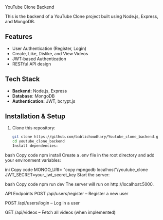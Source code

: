 YouTube Clone Backend

This is the backend of a YouTube Clone project built using Node.js, Express, and MongoDB.

## Features

- User Authentication (Register, Login)
- Create, Like, Dislike, and View Videos
- JWT-based Authentication
- RESTful API design

## Tech Stack

- **Backend:** Node.js, Express
- **Database:** MongoDB
- **Authentication:** JWT, bcrypt.js

## Installation & Setup

1. Clone this repository:
   ```bash
   git clone https://github.com/bablichoudhary/Youtube_clone_backend.git
   cd youtube_clone_backend
   Install dependencies:
   ```

bash
Copy code
npm install
Create a .env file in the root directory and add your environment variables:

ini
Copy code
MONGO_URI= "copy mpngodb localhost"/youtube_clone
JWT_SECRET=your_jwt_secret_key
Start the server:

bash
Copy code
npm run dev
The server will run on http://localhost:5000.

API Endpoints
POST /api/users/register – Register a new user

POST /api/users/login – Log in a user

GET /api/videos – Fetch all videos (when implemented)
